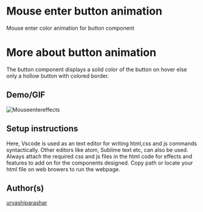 # Mouse enter button animation
Mouse enter color animation for button component

# More about button animation
The button component displays a solid color of the button on hover else only a hollow button with colored border.

## Demo/GIF
![Mouseentereffects](https://user-images.githubusercontent.com/66862837/122165800-5a47c000-ce96-11eb-8702-d24a8385ae47.gif)



## Setup instructions

Here, Vscode is used as an text editor for writing html,css and js commands syntactically. Other editors like atom, Sublime text etc, can also be used.
Always attach the required css and js files in the html code for effects and features to add on for the components designed.
Copy path or locate your html file on web browers to run the webpage.


## Author(s)

[urvashiparashar](https://github.com/urvashiparashar)
